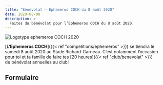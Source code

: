 ```yaml
---
title: "Bénévolat – Ephemeros COCH du 8 août 2020"
date: 2020-08-08
description: >
  Faites du bénévolat pour l’Ephemeros COCH du 8 août 2020.
---
```


![Logotype ephemeros COCH 2020](/img/logo-ephemeros.png)

[**L’Ephemeros COCH**]({{< ref "competitions/ephemeros" >}}) se tiendra le samedi 8 août 2020 au Stade Richard-Garneau.
C’est notamment l’occasion pour toi et ta famille de faire tes [20 heures]({{< ref "club/benevolat" >}}) de bénévolat annuelles au club!

## Formulaire

<script type="text/javascript" src="//campagnes.corsaire-chaparral.org/form/generate.js?id=81"></script>